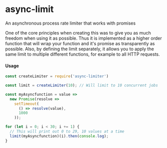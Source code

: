 # async-limit
An asynchronous process rate limiter that works with promises

One of the core principles when creating this was to give you as much freedom when using it as possible. Thus it is implemented as a higher order function that will wrap your function and it's promise as transparently as possible. Also, by defining the limit separately, it allows you to apply the same limit to multiple different functions, for example to all HTTP requests.

<h4>Usage</h4>

```javascript
const createLimiter = require('async-limiter')

const limit = createLimiter(10); // Will limit to 10 concurrent jobs

const myAsyncfunction = value =>
  new Promise(resolve =>
    setTimeout(
      () => resolve(value),
      1000
    ));

for (let i = 0; i < 30; i += 1) {
  // This will print out 0 to 29, 10 values at a time
  limit(myAsyncfunction)(i).then(console.log);
}
```
